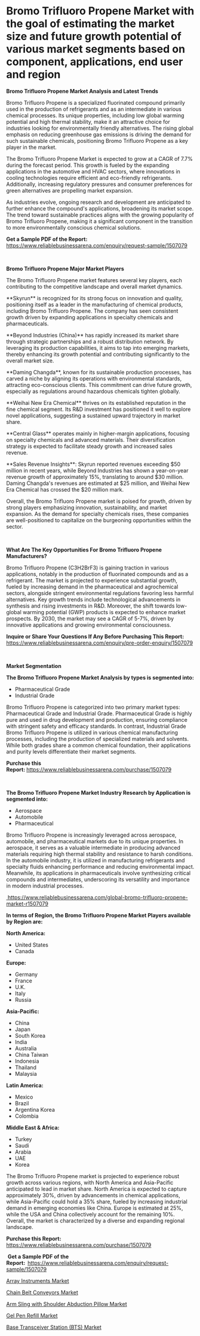 <p><h1>Bromo Trifluoro Propene Market with the goal of estimating the market size and future growth potential of various market segments based on component, applications, end user and region</h1></p><p><strong>Bromo Trifluoro Propene Market Analysis and Latest Trends</strong></p>
<p><p>Bromo Trifluoro Propene is a specialized fluorinated compound primarily used in the production of refrigerants and as an intermediate in various chemical processes. Its unique properties, including low global warming potential and high thermal stability, make it an attractive choice for industries looking for environmentally friendly alternatives. The rising global emphasis on reducing greenhouse gas emissions is driving the demand for such sustainable chemicals, positioning Bromo Trifluoro Propene as a key player in the market.</p><p>The Bromo Trifluoro Propene Market is expected to grow at a CAGR of 7.7% during the forecast period. This growth is fueled by the expanding applications in the automotive and HVAC sectors, where innovations in cooling technologies require efficient and eco-friendly refrigerants. Additionally, increasing regulatory pressures and consumer preferences for green alternatives are propelling market expansion. </p><p>As industries evolve, ongoing research and development are anticipated to further enhance the compound's applications, broadening its market scope. The trend toward sustainable practices aligns with the growing popularity of Bromo Trifluoro Propene, making it a significant component in the transition to more environmentally conscious chemical solutions.</p></p>
<p><strong>Get a Sample PDF of the Report:&nbsp;</strong> <a href="https://www.reliablebusinessarena.com/enquiry/request-sample/1507079">https://www.reliablebusinessarena.com/enquiry/request-sample/1507079</a></p>
<p>&nbsp;</p>
<p><strong>Bromo Trifluoro Propene Major Market Players</strong></p>
<p><p>The Bromo Trifluoro Propene market features several key players, each contributing to the competitive landscape and overall market dynamics. </p><p>**Skyrun** is recognized for its strong focus on innovation and quality, positioning itself as a leader in the manufacturing of chemical products, including Bromo Trifluoro Propene. The company has seen consistent growth driven by expanding applications in specialty chemicals and pharmaceuticals.</p><p>**Beyond Industries (China)** has rapidly increased its market share through strategic partnerships and a robust distribution network. By leveraging its production capabilities, it aims to tap into emerging markets, thereby enhancing its growth potential and contributing significantly to the overall market size.</p><p>**Daming Changda**, known for its sustainable production processes, has carved a niche by aligning its operations with environmental standards, attracting eco-conscious clients. This commitment can drive future growth, especially as regulations around hazardous chemicals tighten globally.</p><p>**Weihai New Era Chemical** thrives on its established reputation in the fine chemical segment. Its R&D investment has positioned it well to explore novel applications, suggesting a sustained upward trajectory in market share.</p><p>**Central Glass** operates mainly in higher-margin applications, focusing on specialty chemicals and advanced materials. Their diversification strategy is expected to facilitate steady growth and increased sales revenue.</p><p>**Sales Revenue Insights**: Skyrun reported revenues exceeding $50 million in recent years, while Beyond Industries has shown a year-on-year revenue growth of approximately 15%, translating to around $30 million. Daming Changda's revenues are estimated at $25 million, and Weihai New Era Chemical has crossed the $20 million mark.</p><p>Overall, the Bromo Trifluoro Propene market is poised for growth, driven by strong players emphasizing innovation, sustainability, and market expansion. As the demand for specialty chemicals rises, these companies are well-positioned to capitalize on the burgeoning opportunities within the sector.</p></p>
<p>&nbsp;</p>
<p><strong>What Are The Key Opportunities For Bromo Trifluoro Propene Manufacturers?</strong></p>
<p><p>Bromo Trifluoro Propene (C3H2BrF3) is gaining traction in various applications, notably in the production of fluorinated compounds and as a refrigerant. The market is projected to experience substantial growth, fueled by increasing demand in the pharmaceutical and agrochemical sectors, alongside stringent environmental regulations favoring less harmful alternatives. Key growth trends include technological advancements in synthesis and rising investments in R&D. Moreover, the shift towards low-global warming potential (GWP) products is expected to enhance market prospects. By 2030, the market may see a CAGR of 5-7%, driven by innovative applications and growing environmental consciousness.</p></p>
<p><strong>Inquire or Share Your Questions If Any Before Purchasing This Report:</strong> <a href="https://www.reliablebusinessarena.com/enquiry/pre-order-enquiry/1507079">https://www.reliablebusinessarena.com/enquiry/pre-order-enquiry/1507079</a></p>
<p>&nbsp;</p>
<p><strong>Market Segmentation</strong></p>
<p><strong>The Bromo Trifluoro Propene Market Analysis by types is segmented into:</strong></p>
<p><ul><li>Pharmaceutical Grade</li><li>Industrial Grade</li></ul></p>
<p><p>Bromo Trifluoro Propene is categorized into two primary market types: Pharmaceutical Grade and Industrial Grade. Pharmaceutical Grade is highly pure and used in drug development and production, ensuring compliance with stringent safety and efficacy standards. In contrast, Industrial Grade Bromo Trifluoro Propene is utilized in various chemical manufacturing processes, including the production of specialized materials and solvents. While both grades share a common chemical foundation, their applications and purity levels differentiate their market segments.</p></p>
<p><strong>Purchase this Report:&nbsp;</strong><a href="https://www.reliablebusinessarena.com/purchase/1507079">https://www.reliablebusinessarena.com/purchase/1507079</a></p>
<p>&nbsp;</p>
<p><strong>The Bromo Trifluoro Propene Market Industry Research by Application is segmented into:</strong></p>
<p><ul><li>Aerospace</li><li>Automobile</li><li>Pharmaceutical</li></ul></p>
<p><p>Bromo Trifluoro Propene is increasingly leveraged across aerospace, automobile, and pharmaceutical markets due to its unique properties. In aerospace, it serves as a valuable intermediate in producing advanced materials requiring high thermal stability and resistance to harsh conditions. In the automobile industry, it is utilized in manufacturing refrigerants and specialty fluids enhancing performance and reducing environmental impact. Meanwhile, its applications in pharmaceuticals involve synthesizing critical compounds and intermediates, underscoring its versatility and importance in modern industrial processes.</p></p>
<p><a href="https://www.reliablebusinessarena.com/global-bromo-trifluoro-propene-market-r1507079">&nbsp;https://www.reliablebusinessarena.com/global-bromo-trifluoro-propene-market-r1507079</a></p>
<p><strong>In terms of Region, the Bromo Trifluoro Propene Market Players available by Region are:</strong></p>
<p>
    <p> <strong> North America: </strong>
        <ul>
            <li>United States</li>
            <li>Canada</li>
        </ul>
        </p> 
    <p> <strong> Europe: </strong>
        <ul>
            <li>Germany</li>
            <li>France</li>
            <li>U.K.</li>
            <li>Italy</li>
            <li>Russia</li>
        </ul>
        </p> 
    <p> <strong> Asia-Pacific: </strong>
        <ul>
            <li>China</li>
            <li>Japan</li>
            <li>South Korea</li>
            <li>India</li>
            <li>Australia</li>
            <li>China Taiwan</li>
            <li>Indonesia</li>
            <li>Thailand</li>
            <li>Malaysia</li>
        </ul>
        </p> 
    <p> <strong> Latin America: </strong>
        <ul>
            <li>Mexico</li>
            <li>Brazil</li>
            <li>Argentina Korea</li>
            <li>Colombia</li>
        </ul>
        </p> 
    <p> <strong> Middle East & Africa: </strong>
        <ul>
            <li>Turkey</li>
            <li>Saudi</li>
            <li>Arabia</li>
            <li>UAE</li>
            <li>Korea</li>
        </ul>
    </p>
    </p>
<p><p>The Bromo Trifluoro Propene market is projected to experience robust growth across various regions, with North America and Asia-Pacific anticipated to lead in market share. North America is expected to capture approximately 30%, driven by advancements in chemical applications, while Asia-Pacific could hold a 35% share, fueled by increasing industrial demand in emerging economies like China. Europe is estimated at 25%, while the USA and China collectively account for the remaining 10%. Overall, the market is characterized by a diverse and expanding regional landscape.</p></p>
<p><strong>Purchase this Report: </strong><a href="https://www.reliablebusinessarena.com/purchase/1507079">https://www.reliablebusinessarena.com/purchase/1507079</a></p>
<p>&nbsp;<strong>Get a Sample PDF of the Report:&nbsp;&nbsp;</strong><a href="https://www.reliablebusinessarena.com/enquiry/request-sample/1507079">https://www.reliablebusinessarena.com/enquiry/request-sample/1507079</a></p>
<p><strong></strong></p>
<p><p><a href="https://www.linkedin.com/pulse/future-insights-array-instruments-market-trends-regional-analysis-eoubc?trackingId=vOEj3OeySE2%2F7BVrPRqY9w%3D%3D">Array Instruments Market</a></p><p><a href="https://www.linkedin.com/pulse/chain-belt-conveyors-market-trends-analysis-opportunities-d1ypc?trackingId=Xkpre9%2BnRo6Sz0NSqsjM5g%3D%3D">Chain Belt Conveyors Market</a></p><p><a href="https://medium.com/@georgestanley655/arm-sling-with-shoulder-abduction-pillow-industry-forecast-market-shifts-and-strategic-imperatives-d559a4fe582d?postPublishedType=repub">Arm Sling with Shoulder Abduction Pillow Market</a></p><p><a href="https://issuu.com/reportprime-2/docs/gel-pen-refill-market-size-2030.ppt_fe1f9ab0ab21c8">Gel Pen Refill Market</a></p><p><a href="https://github.com/gulaimolin/Market-Research-Report-List-6/blob/main/base-transceiver-station-bts-market.md">Base Transceiver Station (BTS) Market</a></p></p>